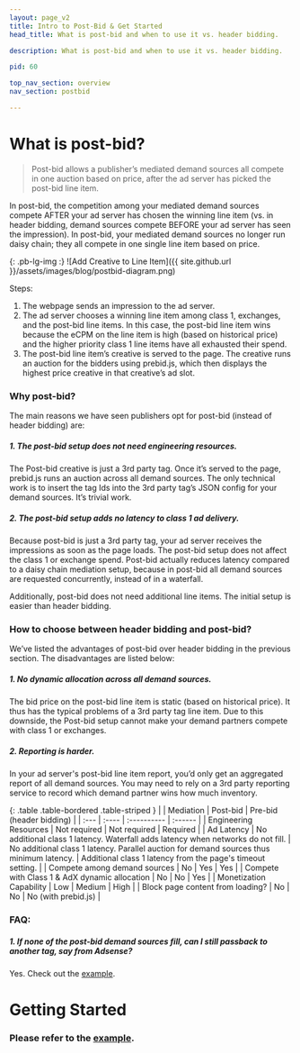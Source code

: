 ```yaml
---
layout: page_v2
title: Intro to Post-Bid & Get Started
head_title: What is post-bid and when to use it vs. header bidding.

description: What is post-bid and when to use it vs. header bidding.

pid: 60

top_nav_section: overview
nav_section: postbid

---
```


<div class="bs-docs-section" markdown="1">

# What is post-bid?


> Post-bid allows a publisher’s mediated demand sources all compete in one auction based on price, after the ad server has picked the post-bid line item. 

In post-bid, the competition among your mediated demand sources compete AFTER your ad server has chosen the winning line item (vs. in header bidding, demand sources compete BEFORE your ad server has seen the impression). In post-bid, your mediated demand sources no longer run daisy chain; they all compete in one single line item based on price.

{: .pb-lg-img :}
![Add Creative to Line Item]({{ site.github.url }}/assets/images/blog/postbid-diagram.png)

Steps:

1. The webpage sends an impression to the ad server.
2. The ad server chooses a winning line item among class 1, exchanges, and the post-bid line items. In this case, the post-bid line item wins because the eCPM on the line item is high (based on historical price) and the higher priority class 1 line items have all exhausted their spend.
3. The post-bid line item’s creative is served to the page. The creative runs an auction for the bidders using prebid.js, which then displays the highest price creative in that creative’s ad slot.


### Why post-bid?

The main reasons we have seen publishers opt for post-bid (instead of header bidding) are:

##### 1. The post-bid setup does not need engineering resources.

The Post-bid creative is just a 3rd party tag. Once it’s served to the page, prebid.js runs an auction across all demand sources. The only technical work is to insert the tag Ids into the 3rd party tag’s JSON config for your demand sources. It’s trivial work.

##### 2. The post-bid setup adds no latency to class 1 ad delivery.

Because post-bid is just a 3rd party tag, your ad server receives the impressions as soon as the page loads. The post-bid setup does not affect the class 1 or exchange spend. Post-bid actually reduces latency compared to a daisy chain mediation setup, because in post-bid all demand sources are requested concurrently, instead of in a waterfall.

Additionally, post-bid does not need additional line items. The initial setup is easier than header bidding.

### How to choose between header bidding and post-bid?

We’ve listed the advantages of post-bid over header bidding in the previous section. The disadvantages are listed below:

##### 1. No dynamic allocation across all demand sources.

The bid price on the post-bid line item is static (based on historical price). It thus has the typical problems of a 3rd party tag line item. Due to this downside, the Post-bid setup cannot make your demand partners compete with class 1 or exchanges. 

##### 2. Reporting is harder.

In your ad server's post-bid line item report, you’d only get an aggregated report of all demand sources. You may need to rely on a 3rd party reporting service to record which demand partner wins how much inventory. 

{: .table .table-bordered .table-striped }
|  | Mediation | Post-bid | Pre-bid (header bidding) |
| :--- | :---- | :---------- | :------ |
| Engineering Resources | Not required | Not required | Required |
| Ad Latency | No additional class 1 latency. Waterfall adds latency when networks do not fill. | No additional class 1 latency. Parallel auction for demand sources thus minimum latency. | Additional class 1 latency from the page's timeout setting. |
| Compete among demand sources | No | Yes | Yes |
| Compete with Class 1 & AdX dynamic allocation | No | No | Yes |
| Monetization Capability | Low | Medium | High |
| Block page content from loading? | No | No | No (with prebid.js) |


### FAQ:

##### 1. If none of the post-bid demand sources fill, can I still passback to another tag, say from Adsense?

Yes. Check out the [example](/dev-docs/examples/postbid.html).


# Getting Started

### Please refer to the [example](/dev-docs/examples/postbid.html).


</div>